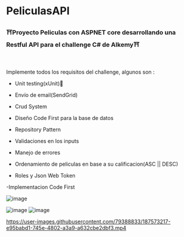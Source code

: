 # PeliculasAPI

<h3>⛩️Proyecto Peliculas con ASPNET core desarrollando una Restful API para el challenge C# de Alkemy⛩️</h3>
<br/>
<br/>
Implemente todos los requisitos del challenge, algunos son :

- Unit testing(xUnit)🧪

- Envío de email(SendGrid)

- Crud System

- Diseño Code First para la base de datos

- Repository Pattern

- Validaciones en los inputs

- Manejo de errores

- Ordenamiento de peliculas en base a su calificacion(ASC || DESC)

- Roles y Json Web Token

-Implementacion Code First

![image](https://user-images.githubusercontent.com/79388833/185541027-8abb2f10-4248-4c9f-8857-0be0ee8cf61b.png)



![image](https://user-images.githubusercontent.com/79388833/185540845-cc5521ed-5979-4f83-a366-e90bfc6841d5.png)
![image](https://user-images.githubusercontent.com/79388833/185540869-bf1dc3ab-3ed2-45ef-8599-7de97e1c56d6.png)


https://user-images.githubusercontent.com/79388833/187573217-e95babd1-745e-4802-a3a9-a632cbe2dbf3.mp4



